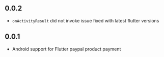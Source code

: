 ## 0.0.2

* `onActivityResult` did not invoke issue fixed with latest flutter versions

## 0.0.1

* Android support for Flutter paypal product payment
